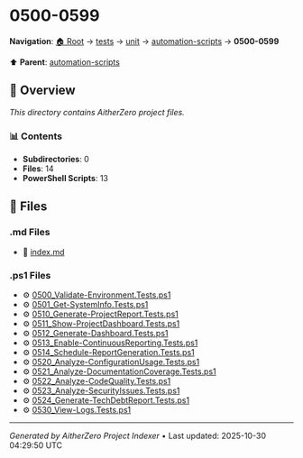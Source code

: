 # 0500-0599

**Navigation**: [🏠 Root](../../../../index.md) → [tests](../../../index.md) → [unit](../../index.md) → [automation-scripts](../index.md) → **0500-0599**

⬆️ **Parent**: [automation-scripts](../index.md)

## 📖 Overview

*This directory contains AitherZero project files.*

### 📊 Contents

- **Subdirectories**: 0
- **Files**: 14
- **PowerShell Scripts**: 13

## 📄 Files

### .md Files

- 📝 [index.md](./index.md)

### .ps1 Files

- ⚙️ [0500_Validate-Environment.Tests.ps1](./0500_Validate-Environment.Tests.ps1)
- ⚙️ [0501_Get-SystemInfo.Tests.ps1](./0501_Get-SystemInfo.Tests.ps1)
- ⚙️ [0510_Generate-ProjectReport.Tests.ps1](./0510_Generate-ProjectReport.Tests.ps1)
- ⚙️ [0511_Show-ProjectDashboard.Tests.ps1](./0511_Show-ProjectDashboard.Tests.ps1)
- ⚙️ [0512_Generate-Dashboard.Tests.ps1](./0512_Generate-Dashboard.Tests.ps1)
- ⚙️ [0513_Enable-ContinuousReporting.Tests.ps1](./0513_Enable-ContinuousReporting.Tests.ps1)
- ⚙️ [0514_Schedule-ReportGeneration.Tests.ps1](./0514_Schedule-ReportGeneration.Tests.ps1)
- ⚙️ [0520_Analyze-ConfigurationUsage.Tests.ps1](./0520_Analyze-ConfigurationUsage.Tests.ps1)
- ⚙️ [0521_Analyze-DocumentationCoverage.Tests.ps1](./0521_Analyze-DocumentationCoverage.Tests.ps1)
- ⚙️ [0522_Analyze-CodeQuality.Tests.ps1](./0522_Analyze-CodeQuality.Tests.ps1)
- ⚙️ [0523_Analyze-SecurityIssues.Tests.ps1](./0523_Analyze-SecurityIssues.Tests.ps1)
- ⚙️ [0524_Generate-TechDebtReport.Tests.ps1](./0524_Generate-TechDebtReport.Tests.ps1)
- ⚙️ [0530_View-Logs.Tests.ps1](./0530_View-Logs.Tests.ps1)

---

*Generated by AitherZero Project Indexer* • Last updated: 2025-10-30 04:29:50 UTC

